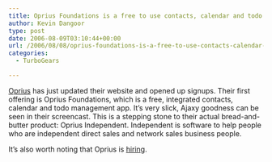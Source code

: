 ```yaml
---
title: Oprius Foundations is a free to use contacts, calendar and todo app
author: Kevin Dangoor
type: post
date: 2006-08-09T03:10:44+00:00
url: /2006/08/08/oprius-foundations-is-a-free-to-use-contacts-calendar-and-todo-app/
categories:
  - TurboGears

---
```

[Oprius][1] has just updated their website and opened up signups. Their first offering is Oprius Foundations, which is a free, integrated contacts, calendar and todo management app. It&#8217;s very slick, Ajaxy goodness can be seen in their screencast. This is a stepping stone to their actual bread-and-butter product: Oprius Independent. Independent is software to help people who are independent direct sales and network sales business people.

It&#8217;s also worth noting that Oprius is [hiring][2].

 [1]: http://oprius.com/main.htm
 [2]: http://oprius.com/jobopportunities.htm